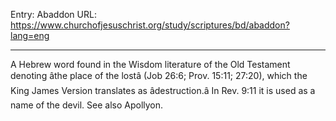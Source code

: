 Entry: Abaddon
URL: https://www.churchofjesuschrist.org/study/scriptures/bd/abaddon?lang=eng

---

A Hebrew word found in the Wisdom literature of the Old Testament denoting âthe place of the lostâ (Job 26:6; Prov. 15:11; 27:20), which the King James Version translates as âdestruction.â In Rev. 9:11 it is used as a name of the devil. See also Apollyon.
